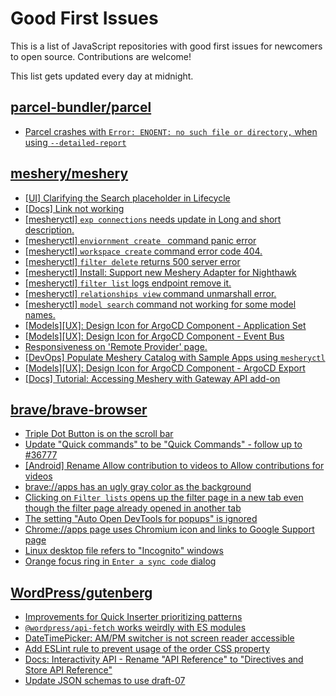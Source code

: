 # Good First Issues

This is a list of JavaScript repositories with good first issues for newcomers to open source. Contributions are welcome!

This list gets updated every day at midnight.

## [parcel-bundler/parcel](https://github.com/parcel-bundler/parcel)

- [Parcel crashes with `Error: ENOENT: no such file or directory,` when using `--detailed-report`](https://github.com/parcel-bundler/parcel/issues/7816)

## [meshery/meshery](https://github.com/meshery/meshery)

- [[UI] Clarifying the Search placeholder in Lifecycle ](https://github.com/meshery/meshery/issues/11389)
- [[Docs] Link not working](https://github.com/meshery/meshery/issues/11349)
- [[mesheryctl] `exp connections` needs update in Long and short description.](https://github.com/meshery/meshery/issues/11311)
- [[mesheryctl] `enviornment create ` command panic error](https://github.com/meshery/meshery/issues/11314)
- [[mesheryctl] `workspace create` command error code 404.](https://github.com/meshery/meshery/issues/11312)
- [[mesheryctl] `filter delete` returns 500 server error](https://github.com/meshery/meshery/issues/11318)
- [[mesheryctl] Install: Support new Meshery Adapter for Nighthawk](https://github.com/meshery/meshery/issues/10371)
- [[mesheryctl] `filter list` logs endpoint remove it.](https://github.com/meshery/meshery/issues/11315)
- [[mesheryctl] `relationships view` command unmarshall error.](https://github.com/meshery/meshery/issues/11313)
- [[mesheryctl] `model search` command not working for some model names.](https://github.com/meshery/meshery/issues/11319)
- [[Models][UX]: Design Icon for ArgoCD Component - Application Set](https://github.com/meshery/meshery/issues/10292)
- [[Models][UX]: Design Icon for ArgoCD Component - Event Bus](https://github.com/meshery/meshery/issues/10297)
- [Responsiveness on 'Remote Provider' page.](https://github.com/meshery/meshery/issues/10743)
- [[DevOps] Populate Meshery Catalog with Sample Apps using `mesheryctl`](https://github.com/meshery/meshery/issues/10458)
- [[Models][UX]: Design Icon for ArgoCD Component - ArgoCD Export](https://github.com/meshery/meshery/issues/10294)
- [[Docs] Tutorial: Accessing Meshery with Gateway API add-on](https://github.com/meshery/meshery/issues/10333)

## [brave/brave-browser](https://github.com/brave/brave-browser)

- [Triple Dot Button is on the  scroll bar ](https://github.com/brave/brave-browser/issues/36298)
- [Update "Quick commands" to be "Quick Commands" - follow up to #36777](https://github.com/brave/brave-browser/issues/36845)
- [[Android] Rename Allow contribution to videos to Allow contributions for videos](https://github.com/brave/brave-browser/issues/17896)
- [brave://apps has an ugly gray color as the background](https://github.com/brave/brave-browser/issues/25736)
- [Clicking on `Filter lists` opens up the filter page in a new tab even though the filter page already opened in another tab](https://github.com/brave/brave-browser/issues/24120)
- [The setting "Auto Open DevTools for popups" is ignored](https://github.com/brave/brave-browser/issues/39597)
- [Chrome://apps page uses Chromium icon and links to Google Support page](https://github.com/brave/brave-browser/issues/38755)
- [Linux desktop file refers to "Incognito" windows](https://github.com/brave/brave-browser/issues/37623)
- [Orange focus ring in `Enter a sync code` dialog](https://github.com/brave/brave-browser/issues/39471)

## [WordPress/gutenberg](https://github.com/WordPress/gutenberg)

- [Improvements for Quick Inserter prioritizing patterns](https://github.com/WordPress/gutenberg/issues/40117)
- [`@wordpress/api-fetch` works weirdly with ES modules](https://github.com/WordPress/gutenberg/issues/59087)
- [DateTimePicker: AM/PM switcher is not screen reader accessible](https://github.com/WordPress/gutenberg/issues/61163)
- [Add ESLint rule to prevent usage of the order CSS property](https://github.com/WordPress/gutenberg/issues/61247)
- [Docs: Interactivity API - Rename "API Reference" to "Directives and Store API Reference"](https://github.com/WordPress/gutenberg/issues/61207)
- [Update JSON schemas to use draft-07](https://github.com/WordPress/gutenberg/issues/62462)

